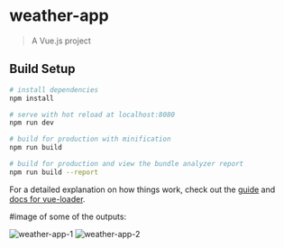 # weather-app

> A Vue.js project

## Build Setup

``` bash
# install dependencies
npm install

# serve with hot reload at localhost:8080
npm run dev

# build for production with minification
npm run build

# build for production and view the bundle analyzer report
npm run build --report
```

For a detailed explanation on how things work, check out the [guide](http://vuejs-templates.github.io/webpack/) and [docs for vue-loader](http://vuejs.github.io/vue-loader).


#image of some of the outputs:


![weather-app-1](https://user-images.githubusercontent.com/39440175/102963475-6409ef80-4513-11eb-8c85-ed13fe14a2b1.jpg)
![weather-app-2](https://user-images.githubusercontent.com/39440175/102963483-679d7680-4513-11eb-84f5-154499a1efd0.jpg)

